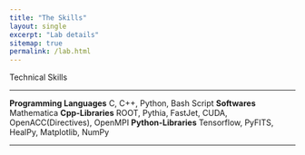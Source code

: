 ```yaml
---
title: "The Skills"
layout: single
excerpt: "Lab details"
sitemap: true
permalink: /lab.html
---
```


Technical Skills

  --------------------------- -----------------------------------------------------------
  **Programming Languages**   C, C++, Python, Bash Script
  **Softwares**               Mathematica
  **Cpp-Libraries**           ROOT, Pythia, FastJet, CUDA, OpenACC(Directives), OpenMPI
  **Python-Libraries**        Tensorflow, PyFITS, HealPy, Matplotlib, NumPy
  --------------------------- -----------------------------------------------------------

